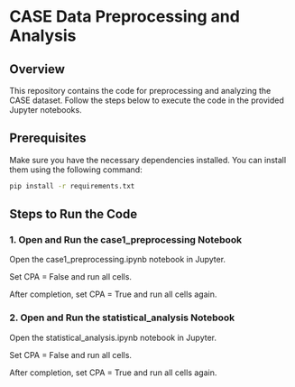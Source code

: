 # CASE Data Preprocessing and Analysis

## Overview
This repository contains the code for preprocessing and analyzing the CASE dataset. Follow the steps below to execute the code in the provided Jupyter notebooks.

## Prerequisites
Make sure you have the necessary dependencies installed. You can install them using the following command:
```bash
pip install -r requirements.txt
```

## Steps to Run the Code
### 1. Open and Run the case1_preprocessing Notebook

Open the case1_preprocessing.ipynb notebook in Jupyter.

Set CPA = False and run all cells.

After completion, set CPA = True and run all cells again.

### 2. Open and Run the statistical_analysis Notebook
Open the statistical_analysis.ipynb notebook in Jupyter.

Set CPA = False and run all cells.

After completion, set CPA = True and run all cells again.

